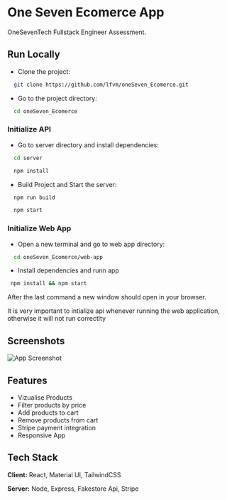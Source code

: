 
# One Seven Ecomerce App

OneSevenTech Fullstack Engineer Assessment.



## Run Locally

- Clone the project:

```bash
  git clone https://github.com/lfvm/oneSeven_Ecomerce.git
```

- Go to the project directory:

```bash
  cd oneSeven_Ecomerce
```

### Initialize API
- Go to server directory and install dependencies:
```bash
  cd server
```
```bash
  npm install
```

- Build Project and Start the server:
```bash
  npm run build
```
```bash
  npm start
```
### Initialize Web App
 - Open a new terminal and go to web app directory:
```bash
  cd oneSeven_Ecomerce/web-app
```
 - Install dependencies and runn app
 ```bash
  npm install && npm start
```

After the last command a new window should open in your browser.

It is very important to intialize api whenever running the web application, otherwise it will not
run correctlty


## Screenshots

![App Screenshot](https://via.placeholder.com/468x300?text=App+Screenshot+Here)


## Features

- Vizualise Products
- Filter products by price
- Add products to cart
- Remove products from cart 
- Stripe payment integration
- Responsive App




## Tech Stack

**Client:** React, Material UI, TailwindCSS

**Server:** Node, Express, Fakestore Api, Stripe

